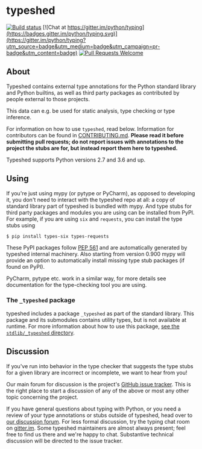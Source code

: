# typeshed

[![Build status](https://github.com/python/typeshed/workflows/Check%20stubs/badge.svg)](https://github.com/python/typeshed/actions?query=workflow%3A%22Check+stubs%22)
[![Chat at https://gitter.im/python/typing](https://badges.gitter.im/python/typing.svg)](https://gitter.im/python/typing?utm_source=badge&utm_medium=badge&utm_campaign=pr-badge&utm_content=badge)
[![Pull Requests Welcome](https://img.shields.io/badge/pull%20requests-welcome-brightgreen.svg)](https://github.com/python/typeshed/blob/master/CONTRIBUTING.md)

## About

Typeshed contains external type annotations for the Python standard library
and Python builtins, as well as third party packages as contributed by
people external to those projects.

This data can e.g. be used for static analysis, type checking or type inference.

For information on how to use `typeshed`, read below.  Information for
contributors can be found in [CONTRIBUTING.md](CONTRIBUTING.md).  **Please read
it before submitting pull requests; do not report issues with annotations to
the project the stubs are for, but instead report them here to typeshed.**

Typeshed supports Python versions 2.7 and 3.6 and up.

## Using

If you're just using mypy (or pytype or PyCharm), as opposed to
developing it, you don't need to interact with the typeshed repo at
all: a copy of standard library part of typeshed is bundled with mypy.
And type stubs for third party packages and modules you are using can
be installed from PyPI. For example, if you are using `six` and `requests`,
you can install the type stubs using

    $ pip install types-six types-requests

These PyPI packages follow [PEP 561](http://www.python.org/dev/peps/pep-0561/)
and are automatically generated by typeshed internal machinery. Also starting
from version 0.900 mypy will provide an option to automatically install missing
type stub packages (if found on PyPI).

PyCharm, pytype etc. work in a similar way, for more details see documentation
for the type-checking tool you are using.

### The `_typeshed` package

typeshed includes a package `_typeshed` as part of the standard library.
This package and its submodules contains utility types, but is not
available at runtime. For more information about how to use this package,
[see the `stdlib/_typeshed` directory](https://github.com/python/typeshed/tree/master/stdlib/_typeshed).

## Discussion

If you've run into behavior in the type checker that suggests the type
stubs for a given library are incorrect or incomplete,
we want to hear from you!

Our main forum for discussion is the project's [GitHub issue
tracker](https://github.com/python/typeshed/issues).  This is the right
place to start a discussion of any of the above or most any other
topic concerning the project.

If you have general questions about typing with Python, or you need
a review of your type annotations or stubs outside of typeshed, head over to
[our discussion forum](/python/typing/discussions).
For less formal discussion, try the typing chat room on
[gitter.im](https://gitter.im/python/typing).  Some typeshed maintainers
are almost always present; feel free to find us there and we're happy
to chat.  Substantive technical discussion will be directed to the
issue tracker.

